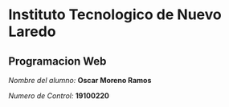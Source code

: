 # Instituto Tecnologico de Nuevo Laredo

## Programacion Web

 *Nombre del alumno:*  **Oscar Moreno Ramos**

*Numero de Control:* **19100220**


